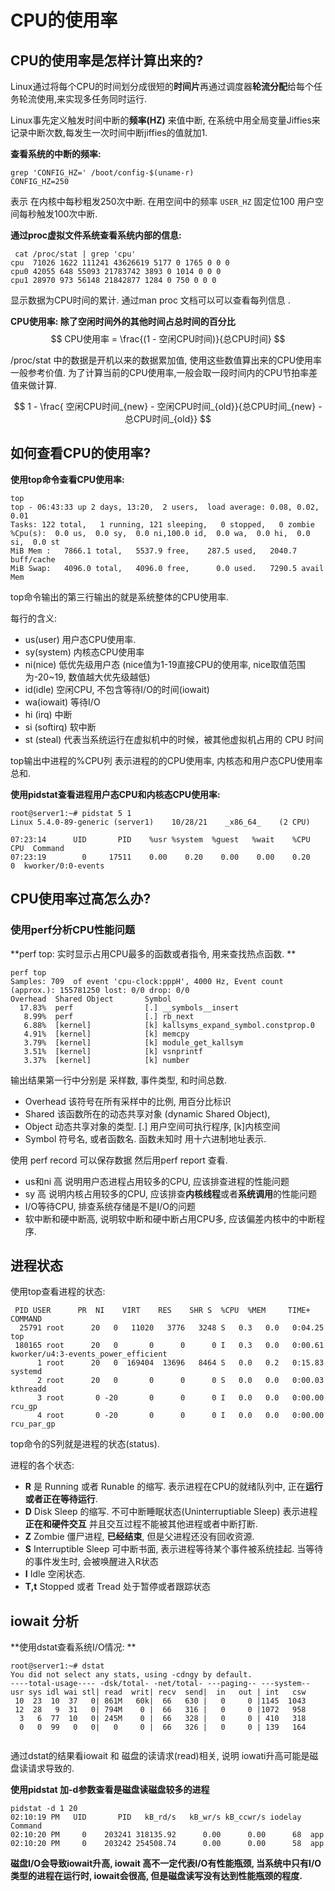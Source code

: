 # CPU的使用率


## CPU的使用率是怎样计算出来的?

Linux通过将每个CPU的时间划分成很短的**时间片**再通过调度器**轮流分配**给每个任务轮流使用,来实现多任务同时运行. 

Linux事先定义触发时间中断的**频率(HZ)** 来值中断, 在系统中用全局变量Jiffies来记录中断次数,每发生一次时间中断jiffies的值就加1. 

**查看系统的中断的频率:** 

```
grep 'CONFIG_HZ=' /boot/config-$(uname-r)
CONFIG_HZ=250

```
表示 在内核中每秒粗发250次中断.  在用空间中的频率 `USER_HZ` 固定位100 用户空间每秒触发100次中断.

**通过proc虚拟文件系统查看系统内部的信息:**
```
 cat /proc/stat | grep 'cpu'
cpu  71026 1622 111241 43626619 5177 0 1765 0 0 0
cpu0 42055 648 55093 21783742 3893 0 1014 0 0 0
cpu1 28970 973 56148 21842877 1284 0 750 0 0 0
```
显示数据为CPU时间的累计. 通过man proc 文档可以可以查看每列信息 .

**CPU使用率:  除了空闲时间外的其他时间占总时间的百分比**
$$
CPU使用率 =  \frac{(1 - 空闲CPU时间)}{总CPU时间}
$$


/proc/stat 中的数据是开机以来的数据累加值, 使用这些数值算出来的CPU使用率一般参考价值. 为了计算当前的CPU使用率,一般会取一段时间内的CPU节拍率差值来做计算. 

$$
1 -  \frac{ 空闲CPU时间_{new} - 空闲CPU时间_{old}}{总CPU时间_{new} - 总CPU时间_{old}}
$$

## 如何查看CPU的使用率?

**使用top命令查看CPU使用率:** 

```
top
top - 06:43:33 up 2 days, 13:20,  2 users,  load average: 0.08, 0.02, 0.01
Tasks: 122 total,   1 running, 121 sleeping,   0 stopped,   0 zombie
%Cpu(s):  0.0 us,  0.0 sy,  0.0 ni,100.0 id,  0.0 wa,  0.0 hi,  0.0 si,  0.0 st
MiB Mem :   7866.1 total,   5537.9 free,    287.5 used,   2040.7 buff/cache
MiB Swap:   4096.0 total,   4096.0 free,      0.0 used.   7290.5 avail Mem 
```

top命令输出的第三行输出的就是系统整体的CPU使用率.  

每行的含义:
+  us(user)  用户态CPU使用率. 
+  sy(system) 内核态CPU使用率
+  ni(nice)  低优先级用户态  (nice值为1-19直接CPU的使用率, nice取值范围为-20~19, 数值越大优先级越低)
+  id(idle) 空闲CPU,  不包含等待I/O的时间(iowait)
+  wa(iowait) 等待I/O 
+  hi (irq) 中断 
+  si (softirq) 软中断
+  st (steal) 代表当系统运行在虚拟机中的时候，被其他虚拟机占用的 CPU 时间 

top输出中进程的%CPU列 表示进程的的CPU使用率, 内核态和用户态CPU使用率总和. 

**使用pidstat查看进程用户态CPU和内核态CPU使用率:**
```
root@server1:~# pidstat 5 1
Linux 5.4.0-89-generic (server1) 	10/28/21 	_x86_64_	(2 CPU)

07:23:14      UID       PID    %usr %system  %guest   %wait    %CPU   CPU  Command
07:23:19        0     17511    0.00    0.20    0.00    0.00    0.20     0  kworker/0:0-events
```


## CPU使用率过高怎么办?

### 使用perf分析CPU性能问题 

**perf top: 实时显示占用CPU最多的函数或者指令, 用来查找热点函数. **

```
perf top 
Samples: 709  of event 'cpu-clock:pppH', 4000 Hz, Event count (approx.): 155781250 lost: 0/0 drop: 0/0
Overhead  Shared Object       Symbol
  17.83%  perf                [.] __symbols__insert
   8.99%  perf                [.] rb_next
   6.88%  [kernel]            [k] kallsyms_expand_symbol.constprop.0
   4.91%  [kernel]            [k] memcpy
   3.79%  [kernel]            [k] module_get_kallsym
   3.51%  [kernel]            [k] vsnprintf
   3.37%  [kernel]            [k] number
```

输出结果第一行中分别是 采样数, 事件类型, 和时间总数. 

+ Overhead 该符号在所有采样中的比例, 用百分比标识
+ Shared   该函数所在的动态共享对象 (dynamic Shared Object),
+ Object   动态共享对象的类型.  [.] 用户空间可执行程序, [k]内核空间
+ Symbol  符号名, 或者函数名.  函数未知时 用十六进制地址表示.

使用 perf record 可以保存数据 然后用perf report 查看. 


+ us和ni 高 说明用户态进程占用较多的CPU, 应该排查进程的性能问题
+ sy 高 说明内核占用较多的CPU, 应该排查**内核线程**或者**系统调用**的性能问题
+ I/O等待CPU, 排查系统存储是不是I/O的问题
+ 软中断和硬中断高, 说明软中断和硬中断占用CPU多, 应该偏差内核中的中断程序.

## 进程状态

使用top查看进程的状态:
```
 PID USER      PR  NI    VIRT    RES    SHR S  %CPU  %MEM     TIME+ COMMAND
  25791 root      20   0   11020   3776   3248 S   0.3   0.0   0:04.25 top
 180165 root      20   0       0      0      0 I   0.3   0.0   0:00.61 kworker/u4:3-events_power_efficient
      1 root      20   0  169404  13696   8464 S   0.0   0.2   0:15.83 systemd
      2 root      20   0       0      0      0 S   0.0   0.0   0:00.03 kthreadd
      3 root       0 -20       0      0      0 I   0.0   0.0   0:00.00 rcu_gp
      4 root       0 -20       0      0      0 I   0.0   0.0   0:00.00 rcu_par_gp
```

top命令的S列就是进程的状态(status).

进程的各个状态:
+ **R**  是 Running 或者 Runable 的缩写. 表示进程在CPU的就绪队列中, 正在**运行或者正在等待运行**. 
+ **D** Disk Sleep 的缩写. 不可中断睡眠状态(Uninterruptiable Sleep) 表示进程**正在和硬件交互** 并且交互过程不能被其他进程或者中断打断.  
+ **Z** Zombie 僵尸进程, **已经结束**, 但是父进程还没有回收资源.  
+ **S**  Interruptible Sleep 可中断书面,  表示进程等待某个事件被系统挂起. 当等待的事件发生时, 会被唤醒进入R状态
+ **I** Idle 空闲状态.  
+ **T,t** Stopped 或者 Tread 处于暂停或者跟踪状态



## iowait 分析

**使用dstat查看系统I/O情况: **

```
root@server1:~# dstat
You did not select any stats, using -cdngy by default.
----total-usage---- -dsk/total- -net/total- ---paging-- ---system--
usr sys idl wai stl| read  writ| recv  send|  in   out | int   csw
 10  23  10  37   0| 861M   60k|  66   630 |   0     0 |1145  1043
 12  28   9  31   0| 794M    0 |  66   316 |   0     0 |1072   958
  3   6  77  10   0| 245M    0 |  66   328 |   0     0 | 410   318
  0   0  99   0   0|   0     0 |  66   326 |   0     0 | 139   164


```

通过dstat的结果看iowait 和 磁盘的读请求(read)相关,  说明 iowati升高可能是磁盘读请求导致的.



**使用pidstat 加-d参数查看是磁盘读磁盘较多的进程**

```
pidstat -d 1 20
02:10:19 PM   UID       PID   kB_rd/s   kB_wr/s kB_ccwr/s iodelay  Command
02:10:20 PM     0    203241 318135.92      0.00      0.00      68  app
02:10:20 PM     0    203242 254508.74      0.00      0.00      58  app
```





**磁盘I/O会导致iowait升高, iowait 高不一定代表I/O有性能瓶颈, 当系统中只有I/O类型的进程在运行时, iowait会很高, 但是磁盘读写没有达到性能瓶颈的程度.** 









